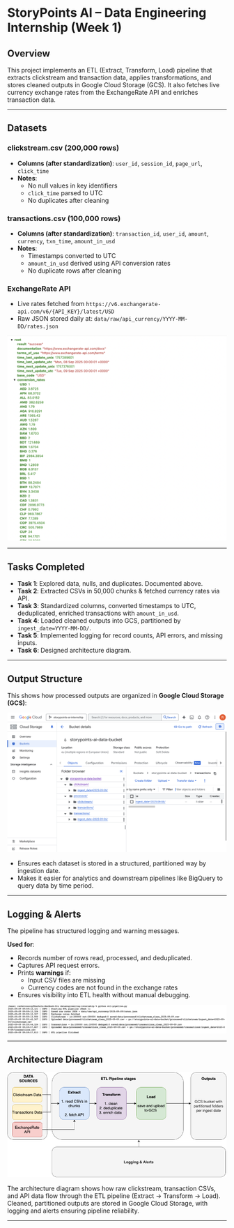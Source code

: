 # StoryPoints AI – Data Engineering Internship (Week 1)

## Overview
This project implements an ETL (Extract, Transform, Load) pipeline that extracts clickstream and transaction data, applies transformations, and stores cleaned outputs in Google Cloud Storage (GCS). It also fetches live currency exchange rates from the ExchangeRate API and enriches transaction data.

---

## Datasets
### clickstream.csv (200,000 rows)
- **Columns (after standardization)**: `user_id`, `session_id`, `page_url`, `click_time`  
- **Notes**:  
  - No null values in key identifiers  
  - `click_time` parsed to UTC  
  - No duplicates after cleaning  

### transactions.csv (100,000 rows)
- **Columns (after standardization)**: `transaction_id`, `user_id`, `amount`, `currency`, `txn_time`, `amount_in_usd`  
- **Notes**:  
  - Timestamps converted to UTC  
  - `amount_in_usd` derived using API conversion rates  
  - No duplicate rows after cleaning  

### ExchangeRate API
- Live rates fetched from `https://v6.exchangerate-api.com/v6/{API_KEY}/latest/USD`  
- Raw JSON stored daily at: `data/raw/api_currency/YYYY-MM-DD/rates.json`

![Screenshot of API raw JSON file saved locally](images/API_raw_JSON_file.png)

---

## Tasks Completed
- **Task 1**: Explored data, nulls, and duplicates. Documented above.  
- **Task 2**: Extracted CSVs in 50,000 chunks & fetched currency rates via API.  
- **Task 3**: Standardized columns, converted timestamps to UTC, deduplicated, enriched transactions with `amount_in_usd`.  
- **Task 4**: Loaded cleaned outputs into GCS, partitioned by `ingest_date=YYYY-MM-DD/`.  
- **Task 5**: Implemented logging for record counts, API errors, and missing inputs.  
- **Task 6**: Designed architecture diagram.  

---

## Output Structure
This shows how processed outputs are organized in **Google Cloud Storage (GCS)**:

![Screenshot of GCS bucket with partitioned outputs](images/GCS_bucket.png)

- Ensures each dataset is stored in a structured, partitioned way by ingestion date.  
- Makes it easier for analytics and downstream pipelines like BigQuery to query data by time period.    

---

## Logging & Alerts

The pipeline has structured logging and warning messages.  

**Used for**:  
- Records number of rows read, processed, and deduplicated.  
- Captures API request errors.  
- Prints **warnings** if:  
  - Input CSV files are missing  
  - Currency codes are not found in the exchange rates  
- Ensures visibility into ETL health without manual debugging.  

![Screenshot of log outputs from pipeline run](images/pipeline_logs.png)

---

## Architecture Diagram

![Architecture Diagram](images/architecture_diagram.png)

The architecture diagram shows how raw clickstream, transaction CSVs, and API data flow through the ETL pipeline (Extract -> Transform -> Load). Cleaned, partitioned outputs are stored in Google Cloud Storage, with logging and alerts ensuring pipeline reliability.

---

